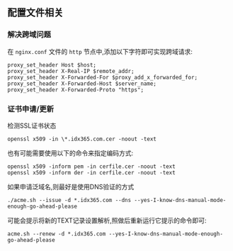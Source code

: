 ## 配置文件相关

### 解决跨域问题

在 `nginx.conf` 文件的 `http` 节点中,添加以下字符即可实现跨域请求:

```
proxy_set_header Host $host;
proxy_set_header X-Real-IP $remote_addr;
proxy_set_header X-Forwarded-For $proxy_add_x_forwarded_for;
proxy_set_header X-Forwarded-Host $server_name;
proxy_set_header X-Forwarded-Proto "https";
```

### 证书申请/更新

检测SSL证书状态

    openssl x509 -in \*.idx365.com.cer -noout -text

也有可能需要使用以下的命令来指定编码方式:

    openssl x509 -inform pem -in cerfile.cer -noout -text
    openssl x509 -inform der -in cerfile.cer -noout -text

如果申请泛域名,则最好是使用DNS验证的方式

```
./acme.sh --issue -d *.idx365.com --dns --yes-I-know-dns-manual-mode-enough-go-ahead-please
```

可能会提示将新的TEXT记录设置解析,照做后重新运行它提示的命令即可:
```
acme.sh --renew -d *.idx365.com --yes-I-know-dns-manual-mode-enough-go-ahead-please
```